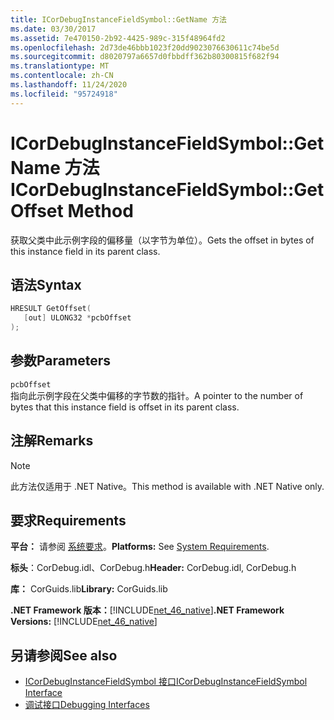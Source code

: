 ```yaml
---
title: ICorDebugInstanceFieldSymbol::GetName 方法
ms.date: 03/30/2017
ms.assetid: 7e470150-2b92-4425-989c-315f48964fd2
ms.openlocfilehash: 2d73de46bbb1023f20dd9023076630611c74be5d
ms.sourcegitcommit: d8020797a6657d0fbbdff362b80300815f682f94
ms.translationtype: MT
ms.contentlocale: zh-CN
ms.lasthandoff: 11/24/2020
ms.locfileid: "95724918"
---
```

# <a name="icordebuginstancefieldsymbolgetoffset-method"></a><span data-ttu-id="4e125-102">ICorDebugInstanceFieldSymbol::GetName 方法</span><span class="sxs-lookup"><span data-stu-id="4e125-102">ICorDebugInstanceFieldSymbol::GetOffset Method</span></span>

<span data-ttu-id="4e125-103">获取父类中此示例字段的偏移量（以字节为单位）。</span><span class="sxs-lookup"><span data-stu-id="4e125-103">Gets the offset in bytes of this instance field in its parent class.</span></span>  
  
## <a name="syntax"></a><span data-ttu-id="4e125-104">语法</span><span class="sxs-lookup"><span data-stu-id="4e125-104">Syntax</span></span>  
  
```cpp  
HRESULT GetOffset(  
   [out] ULONG32 *pcbOffset  
);  
```  
  
## <a name="parameters"></a><span data-ttu-id="4e125-105">参数</span><span class="sxs-lookup"><span data-stu-id="4e125-105">Parameters</span></span>  

 `pcbOffset`  
 <span data-ttu-id="4e125-106">指向此示例字段在父类中偏移的字节数的指针。</span><span class="sxs-lookup"><span data-stu-id="4e125-106">A pointer to the number of bytes that this instance field is offset in its parent class.</span></span>  
  
## <a name="remarks"></a><span data-ttu-id="4e125-107">注解</span><span class="sxs-lookup"><span data-stu-id="4e125-107">Remarks</span></span>  
  
> [!NOTE]
> <span data-ttu-id="4e125-108">此方法仅适用于 .NET Native。</span><span class="sxs-lookup"><span data-stu-id="4e125-108">This method is available with .NET Native only.</span></span>  
  
## <a name="requirements"></a><span data-ttu-id="4e125-109">要求</span><span class="sxs-lookup"><span data-stu-id="4e125-109">Requirements</span></span>  

 <span data-ttu-id="4e125-110">**平台：** 请参阅 [系统要求](../../get-started/system-requirements.md)。</span><span class="sxs-lookup"><span data-stu-id="4e125-110">**Platforms:** See [System Requirements](../../get-started/system-requirements.md).</span></span>  
  
 <span data-ttu-id="4e125-111">**标头**：CorDebug.idl、CorDebug.h</span><span class="sxs-lookup"><span data-stu-id="4e125-111">**Header:** CorDebug.idl, CorDebug.h</span></span>  
  
 <span data-ttu-id="4e125-112">**库：** CorGuids.lib</span><span class="sxs-lookup"><span data-stu-id="4e125-112">**Library:** CorGuids.lib</span></span>  
  
 <span data-ttu-id="4e125-113">**.NET Framework 版本：**[!INCLUDE[net_46_native](../../../../includes/net-46-native-md.md)]</span><span class="sxs-lookup"><span data-stu-id="4e125-113">**.NET Framework Versions:** [!INCLUDE[net_46_native](../../../../includes/net-46-native-md.md)]</span></span>  
  
## <a name="see-also"></a><span data-ttu-id="4e125-114">另请参阅</span><span class="sxs-lookup"><span data-stu-id="4e125-114">See also</span></span>

- [<span data-ttu-id="4e125-115">ICorDebugInstanceFieldSymbol 接口</span><span class="sxs-lookup"><span data-stu-id="4e125-115">ICorDebugInstanceFieldSymbol Interface</span></span>](icordebuginstancefieldsymbol-interface.md)
- [<span data-ttu-id="4e125-116">调试接口</span><span class="sxs-lookup"><span data-stu-id="4e125-116">Debugging Interfaces</span></span>](debugging-interfaces.md)
